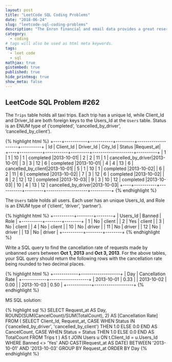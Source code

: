 ```yaml
---
layout: post
title: "LeetCode SQL Coding Problems"
date: "2018-06-24"
slug: "leetcode-sql-coding-problems"
description: "The Enron financial and email data provides a great reservoir for data analysis. This blog is the first piece of the following posts to explore the Enron dataset. Exploratory data analysis is carried out and paves the way for future feature engineering and modeling."
category: 
  - coding
# tags will also be used as html meta keywords.
tags:
  - leet code
  - sql
mathjax: true
gistembed: true
published: true
hide_printmsg: true
show_meta: false
---
```


## LeetCode SQL Problem #262

The `Trips` table holds all taxi trips. Each trip has a unique Id, while Client_Id and Driver_Id are both foreign keys to the Users_Id at the `Users` table. Status is an ENUM type of (‘completed’, ‘cancelled_by_driver’, ‘cancelled_by_client’).

{% highlight html %}
+----+-----------+-----------+---------+--------------------+----------+
| Id | Client_Id | Driver_Id | City_Id |        Status      |Request_at|
+----+-----------+-----------+---------+--------------------+----------+
| 1  |     1     |    10     |    1    |     completed      |2013-10-01|
| 2  |     2     |    11     |    1    | cancelled_by_driver|2013-10-01|
| 3  |     3     |    12     |    6    |     completed      |2013-10-01|
| 4  |     4     |    13     |    6    | cancelled_by_client|2013-10-01|
| 5  |     1     |    10     |    1    |     completed      |2013-10-02|
| 6  |     2     |    11     |    6    |     completed      |2013-10-02|
| 7  |     3     |    12     |    6    |     completed      |2013-10-02|
| 8  |     2     |    12     |    12   |     completed      |2013-10-03|
| 9  |     3     |    10     |    12   |     completed      |2013-10-03| 
| 10 |     4     |    13     |    12   | cancelled_by_driver|2013-10-03|
+----+-----------+-----------+---------+--------------------+----------+
{% endhighlight %}

The `Users` table holds all users. Each user has an unique Users_Id, and Role is an ENUM type of (‘client’, ‘driver’, ‘partner’).

{% highlight html %}
+----------+--------+--------+
| Users_Id | Banned |  Role  |
+----------+--------+--------+
|    1     |   No   | client |
|    2     |   Yes  | client |
|    3     |   No   | client |
|    4     |   No   | client |
|    10    |   No   | driver |
|    11    |   No   | driver |
|    12    |   No   | driver |
|    13    |   No   | driver |
+----------+--------+--------+
{% endhighlight %}

Write a SQL query to find the cancellation rate of requests made by unbanned users between <strong>Oct 1, 2013</strong> and <strong>Oct 3, 2013</strong>. For the above tables, your SQL query should return the following rows with the cancellation rate being rounded to two decimal places.

{% highlight html %}
+------------+-------------------+
|     Day    | Cancellation Rate |
+------------+-------------------+
| 2013-10-01 |       0.33        |
| 2013-10-02 |       0.00        |
| 2013-10-03 |       0.50        |
+------------+-------------------+
{% endhighlight %}

MS SQL solution: 

{% highlight sql %}
SELECT 
	Request_at AS Day, 
	ROUND(SUM(CancelCount)/SUM(TotalCount), 2) AS [Cancellation Rate]
FROM 
(
	SELECT Client_Id, Request_at,
		CASE WHEN Status IN ('cancelled_by_driver', 'cancelled_by_client') THEN 1.0 ELSE 0.0 END AS CancelCount,
		CASE WHEN Status = Status THEN 1.0 ELSE 0.0 END AS TotalCount
	FROM Trips t
) AS t
JOIN Users u ON t.Client_Id = u.Users_Id
WHERE Banned <> 'Yes'
AND CAST(Request_at AS DATE) BETWEEN '2013-10-01' AND '2013-10-03' 
GROUP BY Request_at
ORDER BY Day
{% endhighlight %}
